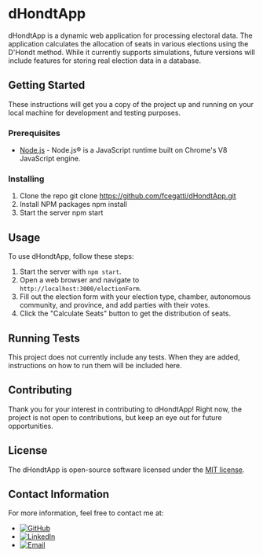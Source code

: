 # dHondtApp

dHondtApp is a dynamic web application for processing electoral data. The application calculates the allocation of seats in various elections using the D'Hondt method. While it currently supports simulations, future versions will include features for storing real election data in a database.

## Getting Started

These instructions will get you a copy of the project up and running on your local machine for development and testing purposes.

### Prerequisites

- [Node.js](https://nodejs.org/) - Node.js® is a JavaScript runtime built on Chrome's V8 JavaScript engine.

### Installing

1. Clone the repo
git clone https://github.com/fcegatti/dHondtApp.git
2. Install NPM packages
npm install
3. Start the server
npm start

## Usage

To use dHondtApp, follow these steps:

1. Start the server with `npm start`.
2. Open a web browser and navigate to `http://localhost:3000/electionForm`.
3. Fill out the election form with your election type, chamber, autonomous community, and province, and add parties with their votes.
4. Click the "Calculate Seats" button to get the distribution of seats.

## Running Tests

This project does not currently include any tests. When they are added, instructions on how to run them will be included here.

## Contributing

Thank you for your interest in contributing to dHondtApp! Right now, the project is not open to contributions, but keep an eye out for future opportunities.

## License

The dHondtApp is open-source software licensed under the [MIT license](https://opensource.org/licenses/MIT).

## Contact Information

For more information, feel free to contact me at:

- [![GitHub](https://img.shields.io/badge/GitHub-%23121011.svg?&style=for-the-badge&logo=github&logoColor=white)](https://github.com/fcegatti)
- [![LinkedIn](https://img.shields.io/badge/LinkedIn-%230077B5.svg?&style=for-the-badge&logo=linkedin&logoColor=white)](https://linkedin.com/in/fcegatti)
- [![Email](https://img.shields.io/badge/Yahoo-%237210e9e.svg?&style=for-the-badge&logo=yahoo&logoColor=white)](mailto:fcegatti@yahoo.es)
